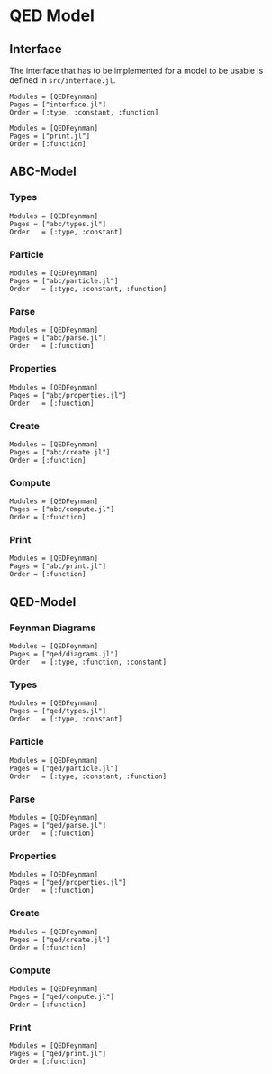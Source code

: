 # QED Model

## Interface

The interface that has to be implemented for a model to be usable is defined in `src/interface.jl`.

```@autodocs
Modules = [QEDFeynman]
Pages = ["interface.jl"]
Order = [:type, :constant, :function]
```

```@autodocs
Modules = [QEDFeynman]
Pages = ["print.jl"]
Order = [:function]
```

## ABC-Model

### Types
```@autodocs
Modules = [QEDFeynman]
Pages = ["abc/types.jl"]
Order   = [:type, :constant]
```

### Particle
```@autodocs
Modules = [QEDFeynman]
Pages = ["abc/particle.jl"]
Order   = [:type, :constant, :function]
```

### Parse
```@autodocs
Modules = [QEDFeynman]
Pages = ["abc/parse.jl"]
Order   = [:function]
```

### Properties
```@autodocs
Modules = [QEDFeynman]
Pages = ["abc/properties.jl"]
Order   = [:function]
```

### Create
```@autodocs
Modules = [QEDFeynman]
Pages = ["abc/create.jl"]
Order = [:function]
```

### Compute
```@autodocs
Modules = [QEDFeynman]
Pages = ["abc/compute.jl"]
Order = [:function]
```

### Print
```@autodocs
Modules = [QEDFeynman]
Pages = ["abc/print.jl"]
Order = [:function]
```

## QED-Model

### Feynman Diagrams
```@autodocs
Modules = [QEDFeynman]
Pages = ["qed/diagrams.jl"]
Order   = [:type, :function, :constant]
```

### Types
```@autodocs
Modules = [QEDFeynman]
Pages = ["qed/types.jl"]
Order   = [:type, :constant]
```

### Particle
```@autodocs
Modules = [QEDFeynman]
Pages = ["qed/particle.jl"]
Order   = [:type, :constant, :function]
```

### Parse
```@autodocs
Modules = [QEDFeynman]
Pages = ["qed/parse.jl"]
Order   = [:function]
```

### Properties
```@autodocs
Modules = [QEDFeynman]
Pages = ["qed/properties.jl"]
Order   = [:function]
```

### Create
```@autodocs
Modules = [QEDFeynman]
Pages = ["qed/create.jl"]
Order = [:function]
```

### Compute
```@autodocs
Modules = [QEDFeynman]
Pages = ["qed/compute.jl"]
Order = [:function]
```

### Print
```@autodocs
Modules = [QEDFeynman]
Pages = ["qed/print.jl"]
Order = [:function]
```
